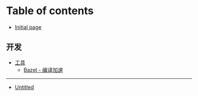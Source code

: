 # Table of contents

* [Initial page](README.md)

## 开发

* [工具](kai-fa/untitled/README.md)
  * [Bazel - 编译加速](kai-fa/untitled/bazel-jia-su.md)

---

* [Untitled](untitled-1.md)


